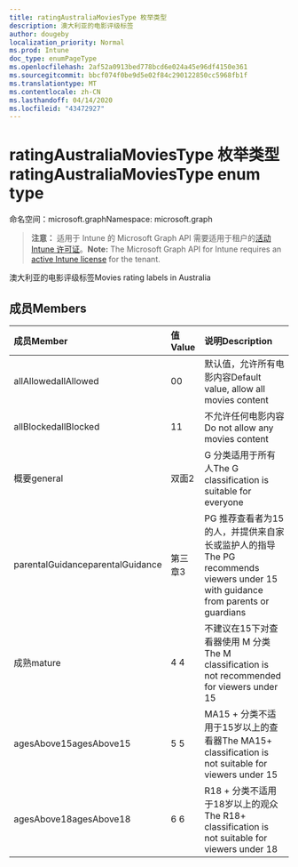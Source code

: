 ```yaml
---
title: ratingAustraliaMoviesType 枚举类型
description: 澳大利亚的电影评级标签
author: dougeby
localization_priority: Normal
ms.prod: Intune
doc_type: enumPageType
ms.openlocfilehash: 2af52a0913bed778bcd6e024a45e96df4150e361
ms.sourcegitcommit: bbcf074f0be9d5e02f84c290122850cc5968fb1f
ms.translationtype: MT
ms.contentlocale: zh-CN
ms.lasthandoff: 04/14/2020
ms.locfileid: "43472927"
---
```

# <a name="ratingaustraliamoviestype-enum-type"></a><span data-ttu-id="2b6b0-103">ratingAustraliaMoviesType 枚举类型</span><span class="sxs-lookup"><span data-stu-id="2b6b0-103">ratingAustraliaMoviesType enum type</span></span>

<span data-ttu-id="2b6b0-104">命名空间：microsoft.graph</span><span class="sxs-lookup"><span data-stu-id="2b6b0-104">Namespace: microsoft.graph</span></span>

> <span data-ttu-id="2b6b0-105">**注意：** 适用于 Intune 的 Microsoft Graph API 需要适用于租户的[活动 Intune 许可证](https://go.microsoft.com/fwlink/?linkid=839381)。</span><span class="sxs-lookup"><span data-stu-id="2b6b0-105">**Note:** The Microsoft Graph API for Intune requires an [active Intune license](https://go.microsoft.com/fwlink/?linkid=839381) for the tenant.</span></span>

<span data-ttu-id="2b6b0-106">澳大利亚的电影评级标签</span><span class="sxs-lookup"><span data-stu-id="2b6b0-106">Movies rating labels in Australia</span></span>

## <a name="members"></a><span data-ttu-id="2b6b0-107">成员</span><span class="sxs-lookup"><span data-stu-id="2b6b0-107">Members</span></span>
|<span data-ttu-id="2b6b0-108">成员</span><span class="sxs-lookup"><span data-stu-id="2b6b0-108">Member</span></span>|<span data-ttu-id="2b6b0-109">值</span><span class="sxs-lookup"><span data-stu-id="2b6b0-109">Value</span></span>|<span data-ttu-id="2b6b0-110">说明</span><span class="sxs-lookup"><span data-stu-id="2b6b0-110">Description</span></span>|
|:---|:---|:---|
|<span data-ttu-id="2b6b0-111">allAllowed</span><span class="sxs-lookup"><span data-stu-id="2b6b0-111">allAllowed</span></span>|<span data-ttu-id="2b6b0-112">0</span><span class="sxs-lookup"><span data-stu-id="2b6b0-112">0</span></span>|<span data-ttu-id="2b6b0-113">默认值，允许所有电影内容</span><span class="sxs-lookup"><span data-stu-id="2b6b0-113">Default value, allow all movies content</span></span>|
|<span data-ttu-id="2b6b0-114">allBlocked</span><span class="sxs-lookup"><span data-stu-id="2b6b0-114">allBlocked</span></span>|<span data-ttu-id="2b6b0-115">1</span><span class="sxs-lookup"><span data-stu-id="2b6b0-115">1</span></span>|<span data-ttu-id="2b6b0-116">不允许任何电影内容</span><span class="sxs-lookup"><span data-stu-id="2b6b0-116">Do not allow any movies content</span></span>|
|<span data-ttu-id="2b6b0-117">概要</span><span class="sxs-lookup"><span data-stu-id="2b6b0-117">general</span></span>|<span data-ttu-id="2b6b0-118">双面</span><span class="sxs-lookup"><span data-stu-id="2b6b0-118">2</span></span>|<span data-ttu-id="2b6b0-119">G 分类适用于所有人</span><span class="sxs-lookup"><span data-stu-id="2b6b0-119">The G classification is suitable for everyone</span></span>|
|<span data-ttu-id="2b6b0-120">parentalGuidance</span><span class="sxs-lookup"><span data-stu-id="2b6b0-120">parentalGuidance</span></span>|<span data-ttu-id="2b6b0-121">第三章</span><span class="sxs-lookup"><span data-stu-id="2b6b0-121">3</span></span>|<span data-ttu-id="2b6b0-122">PG 推荐查看者为15的人，并提供来自家长或监护人的指导</span><span class="sxs-lookup"><span data-stu-id="2b6b0-122">The PG recommends viewers under 15 with guidance from parents or guardians</span></span>|
|<span data-ttu-id="2b6b0-123">成熟</span><span class="sxs-lookup"><span data-stu-id="2b6b0-123">mature</span></span>|<span data-ttu-id="2b6b0-124">4 </span><span class="sxs-lookup"><span data-stu-id="2b6b0-124">4</span></span>|<span data-ttu-id="2b6b0-125">不建议在15下对查看器使用 M 分类</span><span class="sxs-lookup"><span data-stu-id="2b6b0-125">The M classification is not recommended for viewers under 15</span></span>|
|<span data-ttu-id="2b6b0-126">agesAbove15</span><span class="sxs-lookup"><span data-stu-id="2b6b0-126">agesAbove15</span></span>|<span data-ttu-id="2b6b0-127">5 </span><span class="sxs-lookup"><span data-stu-id="2b6b0-127">5</span></span>|<span data-ttu-id="2b6b0-128">MA15 + 分类不适用于15岁以上的查看器</span><span class="sxs-lookup"><span data-stu-id="2b6b0-128">The MA15+ classification is not suitable for viewers under 15</span></span>|
|<span data-ttu-id="2b6b0-129">agesAbove18</span><span class="sxs-lookup"><span data-stu-id="2b6b0-129">agesAbove18</span></span>|<span data-ttu-id="2b6b0-130">6 </span><span class="sxs-lookup"><span data-stu-id="2b6b0-130">6</span></span>|<span data-ttu-id="2b6b0-131">R18 + 分类不适用于18岁以上的观众</span><span class="sxs-lookup"><span data-stu-id="2b6b0-131">The R18+ classification is not suitable for viewers under 18</span></span>|








